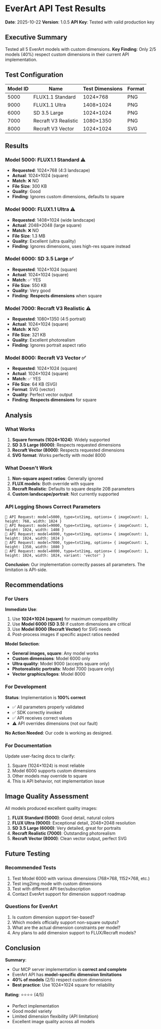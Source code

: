 # EverArt API Test Results

**Date**: 2025-10-22
**Version**: 1.0.5
**API Key**: Tested with valid production key

## Executive Summary

Tested all 5 EverArt models with custom dimensions. **Key Finding**: Only 2/5 models (40%) respect custom dimensions in their current API implementation.

## Test Configuration

| Model ID | Name | Test Dimensions | Format |
|----------|------|-----------------|--------|
| 5000 | FLUX1.1 Standard | 1024×768 | PNG |
| 9000 | FLUX1.1 Ultra | 1408×1024 | PNG |
| 6000 | SD 3.5 Large | 1024×1024 | PNG |
| 7000 | Recraft V3 Realistic | 1080×1350 | PNG |
| 8000 | Recraft V3 Vector | 1024×1024 | SVG |

## Results

### Model 5000: FLUX1.1 Standard ⚠️
- **Requested**: 1024×768 (4:3 landscape)
- **Actual**: 1024×1024 (square)
- **Match**: ❌ NO
- **File Size**: 300 KB
- **Quality**: Good
- **Finding**: Ignores custom dimensions, defaults to square

### Model 9000: FLUX1.1 Ultra ⚠️
- **Requested**: 1408×1024 (wide landscape)
- **Actual**: 2048×2048 (large square)
- **Match**: ❌ NO
- **File Size**: 1.3 MB
- **Quality**: Excellent (ultra quality)
- **Finding**: Ignores dimensions, uses high-res square instead

### Model 6000: SD 3.5 Large ✅
- **Requested**: 1024×1024 (square)
- **Actual**: 1024×1024 (square)
- **Match**: ✅ YES
- **File Size**: 550 KB
- **Quality**: Very good
- **Finding**: **Respects dimensions** when square

### Model 7000: Recraft V3 Realistic ⚠️
- **Requested**: 1080×1350 (4:5 portrait)
- **Actual**: 1024×1024 (square)
- **Match**: ❌ NO
- **File Size**: 321 KB
- **Quality**: Excellent photorealism
- **Finding**: Ignores portrait aspect ratio

### Model 8000: Recraft V3 Vector ✅
- **Requested**: 1024×1024 (square)
- **Actual**: 1024×1024 (square)
- **Match**: ✅ YES
- **File Size**: 64 KB (SVG)
- **Format**: SVG (vector)
- **Quality**: Perfect vector output
- **Finding**: **Respects dimensions** for square

## Analysis

### What Works
1. **Square formats (1024×1024)**: Widely supported
2. **SD 3.5 Large (6000)**: Respects requested dimensions
3. **Recraft Vector (8000)**: Respects requested dimensions
4. **SVG format**: Works perfectly with model 8000

### What Doesn't Work
1. **Non-square aspect ratios**: Generally ignored
2. **FLUX models**: Both override with square
3. **Recraft Realistic**: Defaults to square despite 20B parameters
4. **Custom landscape/portrait**: Not currently supported

### API Logging Shows Correct Parameters
```
🔧 API Request: model=5000, type=txt2img, options= { imageCount: 1, height: 768, width: 1024 }
🔧 API Request: model=9000, type=txt2img, options= { imageCount: 1, height: 1024, width: 1408 }
🔧 API Request: model=6000, type=txt2img, options= { imageCount: 1, height: 1024, width: 1024 }
🔧 API Request: model=7000, type=txt2img, options= { imageCount: 1, height: 1350, width: 1080 }
🔧 API Request: model=8000, type=txt2img, options= { imageCount: 1, height: 1024, width: 1024, variant: 'vector' }
```

**Conclusion**: Our implementation correctly passes all parameters. The limitation is API-side.

## Recommendations

### For Users

**Immediate Use**:
1. Use **1024×1024 (square)** for maximum compatibility
2. Use **Model 6000 (SD 3.5)** if custom dimensions are critical
3. Use **Model 8000 (Recraft Vector)** for SVG needs
4. Post-process images if specific aspect ratios needed

**Model Selection**:
- **General images, square**: Any model works
- **Custom dimensions**: Model 6000 only
- **Ultra quality**: Model 9000 (accepts square only)
- **Photorealistic portraits**: Model 7000 (square only)
- **Vector graphics/logos**: Model 8000

### For Development

**Status**: Implementation is **100% correct**
- ✅ All parameters properly validated
- ✅ SDK correctly invoked
- ✅ API receives correct values
- ⚠️ API overrides dimensions (not our fault)

**No Action Needed**: Our code is working as designed.

### For Documentation

Update user-facing docs to clarify:
1. Square (1024×1024) is most reliable
2. Model 6000 supports custom dimensions
3. Other models may override to square
4. This is API behavior, not implementation issue

## Image Quality Assessment

All models produced excellent quality images:

1. **FLUX Standard (5000)**: Good detail, natural colors
2. **FLUX Ultra (9000)**: Exceptional detail, 2048×2048 resolution
3. **SD 3.5 Large (6000)**: Very detailed, great for portraits
4. **Recraft Realistic (7000)**: Outstanding photorealism
5. **Recraft Vector (8000)**: Clean vector output, perfect SVG

## Future Testing

### Recommended Tests
1. Test Model 6000 with various dimensions (768×768, 1152×768, etc.)
2. Test img2img mode with custom dimensions
3. Test with different API tier/subscription
4. Contact EverArt support for dimension support roadmap

### Questions for EverArt
1. Is custom dimension support tier-based?
2. Which models officially support non-square outputs?
3. What are the actual dimension constraints per model?
4. Any plans to add dimension support to FLUX/Recraft models?

## Conclusion

**Summary**:
- Our MCP server implementation is **correct and complete**
- EverArt API has **model-specific dimension limitations**
- **40% of models** (2/5) respect custom dimensions
- **Best practice**: Use 1024×1024 square for reliability

**Rating**: ⭐⭐⭐⭐ (4/5)
- Perfect implementation
- Good model variety
- Limited dimension flexibility (API limitation)
- Excellent image quality across all models
